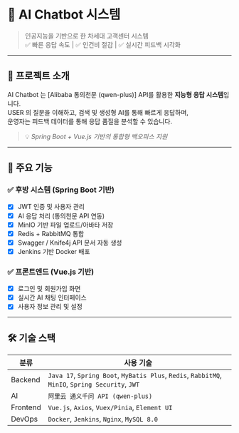 # 🤖 AI Chatbot 시스템

> 인공지능을 기반으로 한 차세대 고객센터 시스템  
> ✅ 빠른 응답 속도 | ✅ 인건비 절감 | ✅ 실시간 피드백 시각화

---

## 🧩 프로젝트 소개

AI Chatbot 는 [Alibaba 통의천문 (qwen-plus)] API를 활용한 **지능형 응답 시스템**입니다.  
USER 의 질문을 이해하고, 검색 및 생성형 AI를 통해 빠르게 응답하며,  
운영자는 피드백 데이터를 통해 응답 품질을 분석할 수 있습니다.

> 💡 *Spring Boot + Vue.js 기반의 통합형 백오피스 지원*

---

## 🚀 주요 기능

### ✅ 후방 시스템 (Spring Boot 기반)
- [x] JWT 인증 및 사용자 관리
- [x] AI 응답 처리 (통의천문 API 연동)
- [x] MinIO 기반 파일 업로드/아바타 저장
- [x] Redis + RabbitMQ 통합
- [x] Swagger / Knife4j API 문서 자동 생성
- [x] Jenkins 기반 Docker 배포

### ✅ 프론트엔드 (Vue.js 기반)
- [x] 로그인 및 회원가입 화면
- [x] 실시간 AI 채팅 인터페이스
- [x] 사용자 정보 관리 및 설정

---

## 🛠 기술 스택

| 분류 | 사용 기술 |
|------|------------|
| Backend | `Java 17`, `Spring Boot`, `MyBatis Plus`, `Redis`, `RabbitMQ`, `MinIO`, `Spring Security`, `JWT` |
| AI | `阿里云 通义千问 API (qwen-plus)` |
| Frontend | `Vue.js`, `Axios`, `Vuex/Pinia`, `Element UI` |
| DevOps | `Docker`, `Jenkins`, `Nginx`, `MySQL 8.0` |
